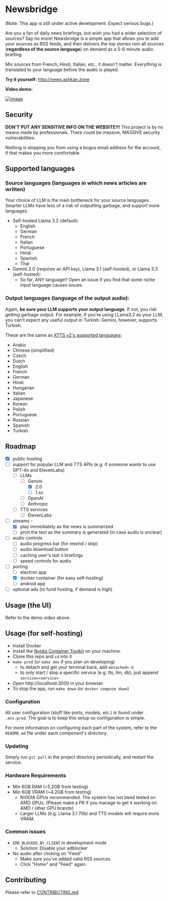 # Newsbridge
(Note: This app is still under active development. Expect serious bugs.)

Are you a fan of daily news briefings, but wish you had a wider selection of
sources? Say no more! Newsbridge is a simple app that allows you to add your
sources as RSS feeds, and then delivers the top stories rom all sources 
(**regardless of the source language**) on demand as a 5-6 minute audio 
briefing.

Mix sources from French, Hindi, Italian, etc., it doesn't matter.
Everything is translated to your language before the audio is played.

**Try it yourself:** http://news.ashkan.zone

**Video demo:**

[![image](https://github.com/user-attachments/assets/ee8288b9-fd88-4901-ac7b-60b2c1a92ce7)](https://youtu.be/OtwY-ry_MwY)

## Security
**DON'T PUT ANY SENSITIVE INFO ON THE WEBSITE!!!** This project is by no means
made by professionals. There could be massive, MASSIVE security vulnerabilities.

Nothing is stopping you from using a bogus email address for the account, if 
that makes you more comfortable.

## Supported languages

### Source languages (languages in which news articles are written)
Your choice of LLM is the main bottleneck for your source languages. Smarter LLMs have less of a risk of outputting garbage, and support more languages.

- Self-hosted Llama 3.2 (default):
  - English
  - German
  - French
  - Italian
  - Portuguese
  - Hindi
  - Spanish
  - Thai
- Gemini 2.0 (requires an API key), Llama 3.1 (self-hosted), or Llama 3.3 (self-hosted):
  - So far, ANY language!! Open an issue if you find that some niche input language causes issues.

### Output languages (language of the output audio):
Again, **be sure your LLM supports your output language**. If not, you risk 
getting garbage output. For example, if you're using LLama3.2 as your LLM, you
can't expect any useful output in Turkish. Gemini, however, supports Turkish.

These are the same as [XTTS v2's supported languages](https://coqui-tts.readthedocs.io/en/latest/models/xtts.html#languages):
- Arabic
- Chinese (simplified)
- Czech
- Dutch
- English
- French
- German
- Hindi
- Hungarian
- Italian
- Japanese
- Korean
- Polish
- Portuguese
- Russian
- Spanish
- Turkish

## Roadmap
- [x] public hosting
- [ ] support for popular LLM and TTS APIs (e.g. if someone wants to use GPT-4o and ElevenLabs)
  - [ ] LLMs
    - [ ] Gemini
      - [x] 2.0
      - [ ] 1.xx
    - [ ] OpenAI
    - [ ] Anthropic
  - [ ] TTS services
    - [ ] ElevenLabs
- [ ] streams - 
  - [x] play immediately as the news is summarized
  - [ ] print the text as the summary is generated (in case audio is unclear)
- [ ] audio controls
  - [ ] audio progress bar (for rewind / skip)
  - [ ] audio download button
  - [ ] caching user's last n briefings
  - [ ] speed controls for audio
- [ ] porting
  - [ ] electron app
  - [x] docker container (for easy self-hosting)
  - [ ] android app
- [ ] optional ads (to fund hosting, if demand is high)

## Usage (the UI)
Refer to the demo video above.

## Usage (for self-hosting)
- Install Docker
- Install the [Nvidia Container Toolkit](https://docs.nvidia.com/datacenter/cloud-native/container-toolkit/latest/install-guide.html) on your machine.
- Clone this repo and `cd` into it
- `make prod` (or `make dev` if you plan on developing)
  - to detach and get your terminal back, add `detached=-d`
  - to only start / stop a specific service (e.g. tts, llm, db), just append `service=<service>`
- Open http://localhost:3000 in your browser.
- To stop the app, run `make down` (or `docker compose down`)

### Configuration
All user configuration (stuff like ports, models, etc.) is found under `.env.prod`. The goal is to keep this setup so configuration is simple.

For more information on configuring each part of the system, refer to the `README.md` file under each component's directory.

### Updating
Simply run `git pull` in the project directory periodically, and restart the service.

### Hardware Requirements
- Min 6GB RAM (~5.2GB from testing)
- Min 6GB VRAM (~4.2GB from testing)
  - NVIDIA GPUs recommended. The system has not beed tested on AMD GPUs. (Please make a PR if you manage to get it working on AMD / other GPU brands)
  - Larger LLMs (e.g. Llama 3.1 70b) and TTS models will require more VRAM.

### Common issues
- `ERR_BLOCKED_BY_CLIENT` in development mode
  - Solution: Disable your adblocker
- No audio after clicking on "Feed"
  - Make sure you've added valid RSS sources.
  - Click "Home" and "Feed" again.

## Contributing
Please refer to [CONTRIBUTING.md](CONTRIBUTING.md)
